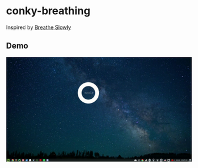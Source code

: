 # conky-breathing

Inspired by [Breathe Slowly](https://xhalr.com/ "Breathe Slowly")

## Demo

![](conky-breathing.gif)